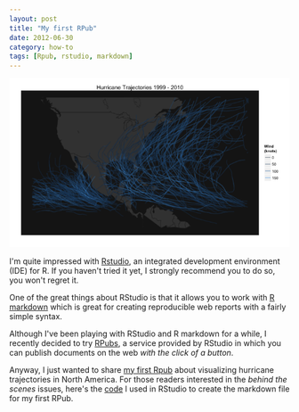 ```yaml
---
layout: post
title: "My first RPub"
date: 2012-06-30
category: how-to
tags: [Rpub, rstudio, markdown]
---
```


<a href="http://rpubs.com/gaston/hurricanes" target="_blank"><img title="hurricanes_RPub" src="/images/hurricanes_rpub.png"/></a>

I'm quite impressed with [Rstudio](http://rstudio.org/), an integrated development 
environment (IDE) for R. If you haven't tried it yet, I strongly recommend you to do so, 
you won't regret it. 

<!--more-->

One of the great things about RStudio is that it allows you to work with 
[R markdown](http://rstudio.org/docs/authoring/using_markdown) which is great for 
creating reproducible web reports with a fairly simple syntax. 

Although I've been playing with RStudio and R markdown for a while, I recently decided 
to try [RPubs](href="http://rpubs.com/), a service provided by RStudio in which you 
can publish documents on the web *with the click of a button*.

Anyway, I just wanted to share [my first Rpub](http://rpubs.com/gaston/hurricanes) about 
visualizing hurricane trajectories in North America. For those readers interested in 
the *behind the scenes* issues, here's the [code](https://gist.github.com/gastonstat/3025572) 
I used in RStudio to create the markdown file for my first RPub.

